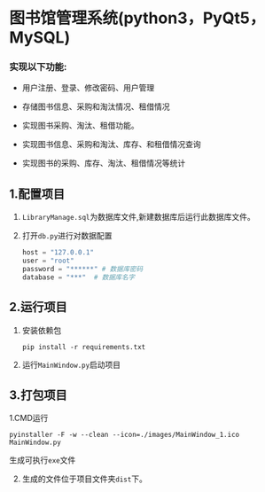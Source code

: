 # 图书馆管理系统(python3，PyQt5，MySQL)

 ### 实现以下功能:
- 用户注册、登录、修改密码、用户管理

- 存储图书信息、采购和淘汰情况、租借情况 

- 实现图书采购、淘汰、租借功能。 

- 实现图书信息、采购和淘汰、库存、和租借情况查询 

- 实现图书的采购、库存、淘汰、租借情况等统计

## 1.配置项目

1. `LibraryManage.sql`为数据库文件,新建数据库后运行此数据库文件。

2. 打开`db.py`进行对数据配置

   ```python
   host = "127.0.0.1"
   user = "root"
   password = "******" # 数据库密码
   database = "***"  # 数据库名字
   ```

   

## 2.运行项目

1. 安装依赖包

   ```CMD
   pip install -r requirements.txt
   ````

2. 运行`MainWindow.py`启动项目

## 3.打包项目

1.CMD运行
 ```CMD
pyinstaller -F -w --clean --icon=./images/MainWindow_1.ico MainWindow.py
 ```
 生成可执行`exe`文件

2. 生成的文件位于项目文件夹`dist`下。
